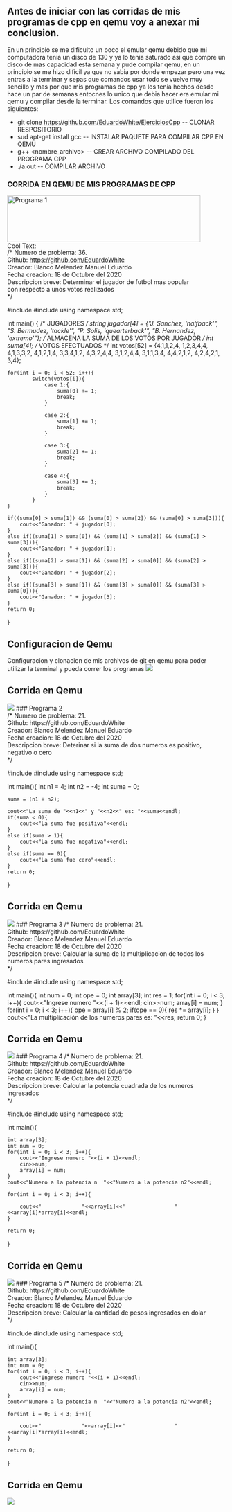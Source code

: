 ## Antes de iniciar con las corridas de mis programas de cpp en qemu voy a anexar mi conclusion.
En un principio se me dificulto un poco el emular qemu debido que mi computadora tenia un disco de 130 y ya lo tenia saturado asi que compre un disco de mas capacidad esta semana y pude compilar qemu, en un principio se me hizo dificil ya que no sabia por donde empezar pero una vez entras a la terminar y sepas que comandos usar todo se vuelve muy sencillo y mas por que mis programas de cpp ya los tenia hechos desde hace un par de semanas entocnes lo unico que debia hacer era emular mi qemu y compilar desde la terminar.
Los comandos que utilice fueron los siguientes:
* git clone https://github.com/EduardoWhite/EjerciciosCpp -- CLONAR RESPOSITORIO
* sud apt-get install gcc -- INSTALAR PAQUETE PARA COMPILAR CPP EN QEMU
* g++ <nombre_archivo> -- CREAR ARCHIVO COMPILADO DEL PROGRAMA CPP
* ./a.out -- COMPILAR ARCHIVO

### CORRIDA EN QEMU DE MIS PROGRAMAS DE CPP

<a href="https://cooltext.com"><img src="https://images.cooltext.com/5478970.png" width="446" height="108" alt="Programa 1" /></a>
<br /><a href="http://cooltext.com" target="_top"><img src="https://cooltext.com/images/ct_pixel.gif" width="80" height="15" alt="Cool Text: Logo and Graphics Generator" border="0" /></a><br/>
/*
 Numero de problema: 36.<br/>
 Github: https://github.com/EduardoWhite<br/>
 Creador: Blanco Melendez Manuel Eduardo<br/>
 Fecha creacion: 18 de Octubre del 2020<br/>
 Descripcion breve: Determinar el jugador de futbol mas popular<br/>
 con respecto a unos votos realizados<br/>
 */

#include <iostream>
#include <string>
using namespace std;

int main() {
    /* JUGADORES */
    string jugador[4] = {"J. Sanchez, 'halfback'", "S. Bermudez, 'tackle'", "P. Solis, 'quearterback'", "B. Hernandez, 'extremo'"};
    /* ALMACENA LA SUMA DE LOS VOTOS POR JUGADOR */
    int suma[4];
    /* VOTOS EFECTUADOS */
    int votos[52] = {4,1,1,2,4,
					 1,2,3,4,4,
					 4,1,3,3,2,
					 4,1,2,1,4,
					 3,3,4,1,2,
					 4,3,2,4,4,
					 3,1,2,4,4,
					 3,1,1,3,4,
					 4,4,2,1,2,
					 4,2,4,2,1,
					 3,4};
					 
    for(int i = 0; i < 52; i++){
    		switch(votos[i]){
    			case 1:{
    				suma[0] += 1;
					break;
				}
				
				case 2:{
    				suma[1] += 1;
					break;
				}
				
				case 3:{
    				suma[2] += 1;
					break;
				}
				
				case 4:{
    				suma[3] += 1;
					break;
				}					
			}
	}
	
	if((suma[0] > suma[1]) && (suma[0] > suma[2]) && (suma[0] > suma[3])){
		cout<<"Ganador: " + jugador[0];
	}
	else if((suma[1] > suma[0]) && (suma[1] > suma[2]) && (suma[1] > suma[3])){
		cout<<"Ganador: " + jugador[1];
	}
	else if((suma[2] > suma[1]) && (suma[2] > suma[0]) && (suma[2] > suma[3])){
		cout<<"Ganador: " + jugador[2];
	}
	else if((suma[3] > suma[1]) && (suma[3] > suma[0]) && (suma[3] > suma[0])){
		cout<<"Ganador: " + jugador[3];
	}
    return 0;
}

## Configuracion de Qemu
Configuracion y clonacion de mis archivos de git en qemu para poder utilizar la terminal y pueda correr los programas
<img src="https://raw.githubusercontent.com/EduardoWhite/EjerciciosCpp/master/c1.PNG"/>
## Corrida en Qemu
<img src="https://raw.githubusercontent.com/EduardoWhite/EjerciciosCpp/master/c2.PNG"/>
### Programa 2<br/>
/*
 Numero de problema: 21.<br/>
 Github: https://github.com/EduardoWhite<br/>
 Creador: Blanco Melendez Manuel Eduardo<br/>
 Fecha creacion: 18 de Octubre del 2020<br/>
 Descripcion breve: Deterinar si la suma de dos numeros es positivo, negativo o cero<br/>
*/

#include <iostream>
#include <string>
using namespace std;

int main(){
	int n1 = 4;
	int n2 = -4;
	int suma = 0;
	
	suma = (n1 + n2);
	
	cout<<"La suma de "<<n1<<" y "<<n2<<" es: "<<suma<<endl;
	if(suma < 0){
		cout<<"La suma fue positiva"<<endl;
	}
 	else if(suma > 1){
 		cout<<"La suma fue negativa"<<endl;
	}
	else if(suma == 0){
		cout<<"La suma fue cero"<<endl;
	}	
	return 0;
}

## Corrida en Qemu
<img src="https://raw.githubusercontent.com/EduardoWhite/EjerciciosCpp/master/c3.PNG"/>
### Programa 3
/*
 Numero de problema: 21.<br/>
 Github: https://github.com/EduardoWhite<br/>
 Creador: Blanco Melendez Manuel Eduardo<br/>
 Fecha creacion: 18 de Octubre del 2020<br/>
 Descripcion breve: Calcular la suma de la multiplicacion de todos los numeros pares ingresados<br/>
*/

#include <iostream>
#include <string>
using namespace std;

int main(){
	int num = 0;
	int ope = 0;
	int array[3];
	int res = 1;
	for(int i = 0; i < 3; i++){
		cout<<"Ingrese numero "<<(i + 1)<<endl;
		cin>>num;
		array[i] = num;
	}
	for(int i = 0; i < 3; i++){
		ope = array[i] % 2;
		if(ope == 0){
			res *= array[i];
		}
	}
	cout<<"La multiplicación de los numeros pares es: "<<res;
	return 0;
}

## Corrida en Qemu
<img src="https://raw.githubusercontent.com/EduardoWhite/EjerciciosCpp/master/c4.PNG"/>
### Programa 4
/*
 Numero de problema: 21.<br/>
 Github: https://github.com/EduardoWhite<br/>
 Creador: Blanco Melendez Manuel Eduardo<br/>
 Fecha creacion: 18 de Octubre del 2020<br/>
 Descripcion breve: Calcular la potencia cuadrada de los numeros ingresados<br/>
*/

#include <iostream>
#include <string>
using namespace std;

int main(){
	
	int array[3];
	int num = 0;
	for(int i = 0; i < 3; i++){
		cout<<"Ingrese numero "<<(i + 1)<<endl;
		cin>>num;
		array[i] = num;
	}
	cout<<"Numero a la potencia n  "<<"Numero a la potencia n2"<<endl;
	
	for(int i = 0; i < 3; i++){
		
		cout<<"             "<<array[i]<<"                "<<array[i]*array[i]<<endl;
	}
	
	return 0;
}

## Corrida en Qemu
<img src="https://raw.githubusercontent.com/EduardoWhite/EjerciciosCpp/master/c5.PNG"/>
### Programa 5
/*
 Numero de problema: 21.<br/>
 Github: https://github.com/EduardoWhite<br/>
 Creador: Blanco Melendez Manuel Eduardo<br/>
 Fecha creacion: 18 de Octubre del 2020<br/>
 Descripcion breve: Calcular la cantidad de pesos ingresados en dolar<br/>
*/

#include <iostream>
#include <string>
using namespace std;

int main(){
	
	int array[3];
	int num = 0;
	for(int i = 0; i < 3; i++){
		cout<<"Ingrese numero "<<(i + 1)<<endl;
		cin>>num;
		array[i] = num;
	}
	cout<<"Numero a la potencia n  "<<"Numero a la potencia n2"<<endl;
	
	for(int i = 0; i < 3; i++){
		
		cout<<"             "<<array[i]<<"                "<<array[i]*array[i]<<endl;
	}
	
	return 0;
}

## Corrida en Qemu
<img src="https://raw.githubusercontent.com/EduardoWhite/EjerciciosCpp/master/c6.PNG"/>
